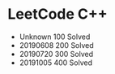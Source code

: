 # LeetCode C++
+ Unknown  100 Solved
+ 20190608 200 Solved
+ 20190720 300 Solved
+ 20191005 400 Solved